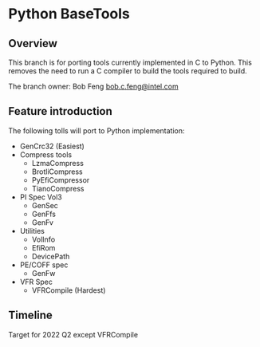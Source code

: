 # Python BaseTools
## Overview
This branch is for porting tools currently implemented in C to Python. This removes the need to run a C compiler to build the tools required to build.

The branch owner: Bob Feng <bob.c.feng@intel.com>

## Feature introduction
The following tolls will port to Python implementation:
- GenCrc32 (Easiest)
- Compress tools
  - LzmaCompress
  - BrotliCompress
  - PyEfiCompressor
  - TianoCompress
- PI Spec Vol3
  - GenSec
  - GenFfs
  - GenFv
- Utilities
  - VolInfo
  - EfiRom
  - DevicePath
- PE/COFF spec
  - GenFw
- VFR Spec
  - VFRCompile (Hardest)

## Timeline
Target for 2022 Q2 except VFRCompile

